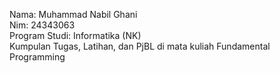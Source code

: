 Nama: Muhammad Nabil Ghani<br>
Nim: 24343063<br>
Program Studi: Informatika (NK)<br>
Kumpulan Tugas, Latihan, dan PjBL di mata kuliah Fundamental Programming
